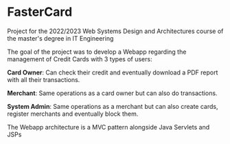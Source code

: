 # FasterCard
Project for the 2022/2023 Web Systems Design and Architectures course of the master's degree in IT Engineering

The goal of the project was to develop a Webapp regarding the management of Credit Cards with 3 types of users:

<b>Card Owner</b>: Can check their credit and eventually download a PDF report with all their transactions.

<b>Merchant</b>: Same operations as a card owner but can also do transactions.

<b>System Admin</b>: Same operations as a merchant but can also create cards, register merchants and eventually block them.

The Webapp architecture is a MVC pattern alongside Java Servlets and JSPs
